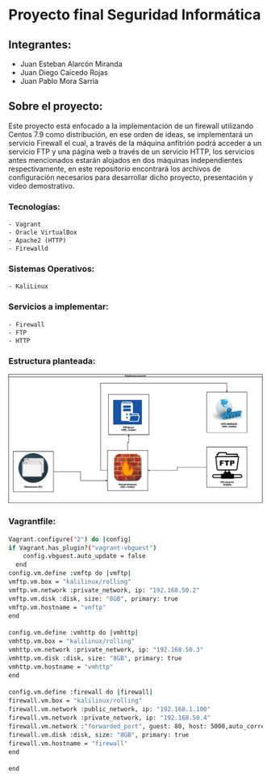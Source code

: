 # Proyecto final **Seguridad Informática**

## Integrantes:

* Juan Esteban Alarcón Miranda
* Juan Diego Caicedo Rojas
* Juan Pablo Mora Sarria

## Sobre el proyecto:

Este proyecto está enfocado a la implementación de un firewall utilizando Centos 7.9 como distribución, en ese orden de ideas, se implementará 
un servicio Firewall el cual, a través de la máquina anfitrión podrá acceder a un servicio FTP y una página web a través de un servicio HTTP, los servicios antes mencionados estarán alojados en dos máquinas independientes respectivamente, en este repositorio encontrará los archivos de configuración necesarios para desarrollar dicho proyecto, presentación y video demostrativo.

### Tecnologías:
    - Vagrant
    - Oracle VirtualBox
    - Apache2 (HTTP)
    - Firewalld
### Sistemas Operativos: 
    - KaliLinux
### Servicios a implementar:
    - Firewall
    - FTP
    - HTTP
### Estructura planteada:

![ArquitecturaProyecto](FinalArquitectura.png)

### Vagrantfile:

```bash
Vagrant.configure("2") do |config|
if Vagrant.has_plugin?("vagrant-vbguest")
    config.vbguest.auto_update = false  
  end
config.vm.define :vmftp do |vmftp|
vmftp.vm.box = "kalilinux/rolling"
vmftp.vm.network :private_network, ip: "192.168.50.2"
vmftp.vm.disk :disk, size: "8GB", primary: true
vmftp.vm.hostname = "vmftp"
end

config.vm.define :vmhttp do |vmhttp|
vmhttp.vm.box = "kalilinux/rolling"
vmhttp.vm.network :private_network, ip: "192.168.50.3"
vmhttp.vm.disk :disk, size: "8GB", primary: true
vmhttp.vm.hostname = "vmhttp"
end

config.vm.define :firewall do |firewall|
firewall.vm.box = "kalilinux/rolling"
firewall.vm.network :public_network, ip: "192.168.1.100"
firewall.vm.network :private_network, ip: "192.168.50.4"
firewall.vm.network :"forwarded_port", guest: 80, host: 5000,auto_correct: true
firewall.vm.disk :disk, size: "8GB", primary: true
firewall.vm.hostname = "firewall"
end

end
```